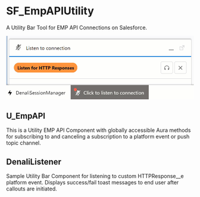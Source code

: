 # SF_EmpAPIUtility
A Utility Bar Tool for EMP API Connections on Salesforce.

![Sample](./sample.gif "Sample")

## U_EmpAPI
This is a Utility EMP API Component with globally accessible Aura methods for subscribing to and canceling a subscription to a platform event or push topic channel.

## DenaliListener
Sample Utility Bar Component for listening to custom HTTPResponse__e platform event.  Displays success/fail toast messages to end user after callouts are initiated.
